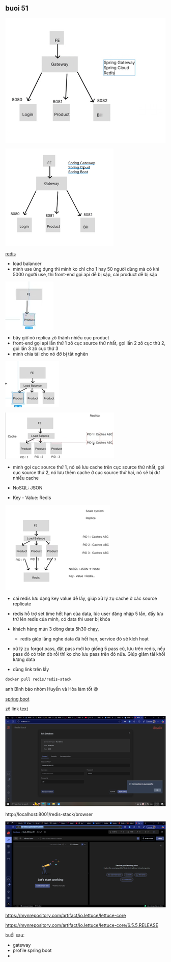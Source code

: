 ## buoi 51

![alt text](image-1.png)

![alt text](image.png)

[redis](https://hub.docker.com/r/redis/redis-stack?fbclid=IwZXh0bgNhZW0CMTEAAR45AfI4X4VNzmIAEY3waJYvAe8WVXRuE6I7wOQovwTLKE56gC9k7aVVkGsWHg_aem_K-b7ku8UMabIcnIuIXeYUg)

- load balancer
 - mình use ứng dụng thì mình ko chỉ cho 1 hay 50 người dùng mà có khi 5000 người use, thì front-end gọi api dễ bị sập, cái product dễ bị sập

![alt text](image-2.png)
 - bây giờ nó replica zô thành nhiều cục product
 - front-end gọi api lần thứ 1 zô cục source thứ nhất, gọi lần 2 zô cục thứ 2, gọi lần 3 zô cục thứ 3
 - mình chia tải cho nó đỡ bị tắt nghẽn

![alt text](image-3.png)

![alt text](image-5.png)
 - mình gọi cục source thứ 1, nó sẽ lưu cache trên cục source thứ nhất, gọi cục source thứ 2, nó lưu thêm cache ở cục source thứ hai, nó sẽ bị dư nhiều cache

- NoSQL: JSON
- Key - Value: Redis

![alt text](image-6.png)

- cái redis lưu dạng key value dễ lấy, giúp xử lý zụ cache ở các source replicate
- redis hỗ trợ set time hết hạn của data, lúc user đăng nhập 5 lần, đẩy lưu trữ lên redis của mình, có data thì user bị khóa
- khách hàng mún 3 dòng data 5h30 chạy, 
  - redis giúp lắng nghe data đã hết hạn, service đó sẽ kích hoạt
- xử lý zụ forgot pass, đặt pass mới ko giống 5 pass cũ, lưu trên redis, nếu pass đó có trên db rồi thì ko cho lưu pass trên đó nữa. Giúp giảm tải khối lượng data

- dùng link trên lấy
```sh
docker pull redis/redis-stack
```

anh Bình bảo nhóm Huyền và Hòa làm tốt 😆

[spring boot](https://viblo.asia/p/huong-dan-spring-boot-redis-aWj53NPGl6m?fbclid=IwZXh0bgNhZW0CMTEAAR7D81TGQNsgNiM9_1MMTy-OqN23SH-ccWvhLQdu6ykv4mNeUyEqHQ1HnF7ynQ_aem_ObMWl4M_vExnFWZQ3fTzQg)

zô link
[text](http://localhost:8001/)

![alt text](image-7.png)

http://localhost:8001/redis-stack/browser

![alt text](image-8.png)

https://mvnrepository.com/artifact/io.lettuce/lettuce-core

https://mvnrepository.com/artifact/io.lettuce/lettuce-core/6.5.5.RELEASE

buổi sau:
- gateway
- profile spring boot
- 